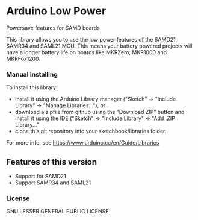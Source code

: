 # Arduino Low Power
Powersave features for SAMD boards

This library allows you to use the low power features of the SAMD21, SAMR34 and SAML21 MCU. 
This means your battery powered projects will have a longer battery life on boards like MKRZero, MKR1000 and MKRFox1200.

### Manual Installing
To install this library:

 - install it using the Arduino Library manager ("Sketch" -> "Include
   Library" -> "Manage Libraries..."), or
 - download a zipfile from github using the "Download ZIP" button and
   install it using the IDE ("Sketch" -> "Include Library" -> "Add .ZIP
   Library..."
 - clone this git repository into your sketchbook/libraries folder.

For more info, see https://www.arduino.cc/en/Guide/Libraries

## Features of this version

- Support for SAMD21
- Support SAMR34 and SAML21

### License

GNU LESSER GENERAL PUBLIC LICENSE
